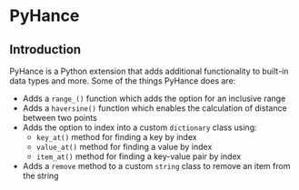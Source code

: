 # PyHance
## Introduction
PyHance is a Python extension that adds additional functionality to built-in data types and more.
Some of the things PyHance does are:
* Adds a `range_()` function which adds the option for an inclusive range
* Adds a  `haversine()` function which enables the calculation of distance between two points
* Adds the option to index into a custom `dictionary` class using:
    * `key_at()` method for finding a key by index
    * `value_at()` method for finding a value by index
    * `item_at()` method for finding a key-value pair by index
* Adds a `remove` method to a custom `string` class to remove an item from the string
